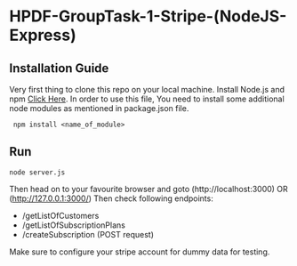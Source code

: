 # HPDF-GroupTask-1-Stripe-(NodeJS-Express)
## Installation Guide
Very first thing to clone this repo on your local machine.
Install Node.js and npm [Click Here](https://nodejs.org/en/download/).
In order to use this file, You need to install some additional node modules as mentioned in package.json file.
```
 npm install <name_of_module>  
 ```
## Run
```
node server.js
```
Then head on to your favourite browser and goto
(http://localhost:3000) OR (http://127.0.0.1:3000/)
Then check following endpoints:
* /getListOfCustomers
* /getListOfSubscriptionPlans
* /createSubscription       (POST request)

Make sure to configure your stripe account for dummy data for testing.
